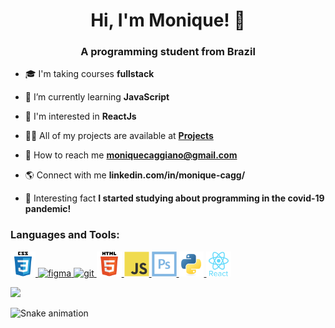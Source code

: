 <h1 align="center">Hi, I'm Monique! 🍄</h1>
<h3 align="center">A programming student from Brazil</h3>

- 🎓 I'm taking courses **fullstack**

- 🌻 I’m currently learning **JavaScript**

- 🧐 I'm interested in **ReactJs**

- 👨‍💻 All of my projects are available at **[Projects](https://github.com/Eufrazine/Projects)**

- 📧 How to reach me **moniquecaggiano@gmail.com**

- 🌎 Connect with me **linkedin.com/in/monique-cagg/**

- 💜 Interesting fact **I started studying about programming in the covid-19 pandemic!**

<div text-align="left"> 

<h3 align="left">Languages and Tools:</h3>
<p align="left"> 
 <a href="https://www.w3schools.com/css/" target="_blank" rel="noreferrer"> 
 <img src="https://raw.githubusercontent.com/devicons/devicon/master/icons/css3/css3-original-wordmark.svg" alt="css3" width="40" height="40"/> </a> 
 <a href="https://www.figma.com/" target="_blank" rel="noreferrer"> 
 <img src="https://www.vectorlogo.zone/logos/figma/figma-icon.svg" alt="figma" width="40" height="40"/> </a> 
 <a href="https://git-scm.com/" target="_blank" rel="noreferrer"> <img src="https://www.vectorlogo.zone/logos/git-scm/git-scm-icon.svg" alt="git" width="40" height="40"/> </a> 
 <a href="https://www.w3.org/html/" target="_blank" rel="noreferrer"> 
 <img src="https://raw.githubusercontent.com/devicons/devicon/master/icons/html5/html5-original-wordmark.svg" alt="html5" width="40" height="40"/> </a> 
 <a href="https://developer.mozilla.org/en-US/docs/Web/JavaScript" target="_blank" rel="noreferrer"> 
 <img src="https://raw.githubusercontent.com/devicons/devicon/master/icons/javascript/javascript-original.svg" alt="javascript" width="40" height="40"/> </a> 
 <a href="https://www.photoshop.com/en" target="_blank" rel="noreferrer"> 
 <img src="https://raw.githubusercontent.com/devicons/devicon/master/icons/photoshop/photoshop-line.svg" alt="photoshop" width="40" height="40"/> </a> 
 <a href="https://www.python.org" target="_blank" rel="noreferrer"> <img src="https://raw.githubusercontent.com/devicons/devicon/master/icons/python/python-original.svg" alt="python" width="40" height="40"/> </a> <a href="https://reactjs.org/" target="_blank" rel="noreferrer">
 <img src="https://raw.githubusercontent.com/devicons/devicon/master/icons/react/react-original-wordmark.svg" alt="react" width="40" height="40"/> </a>
</p>
</div>

![](http://github-profile-summary-cards.vercel.app/api/cards/profile-details?username=Eufrazine&theme=material_palenight)

 ![Snake animation](https://github.com/Eufrazine/Eufrazine/blob/output/github-contribution-grid-snake.svg)
